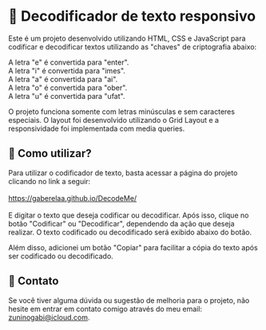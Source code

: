 

# 🔐 Decodificador de texto responsivo

Este é um projeto desenvolvido utilizando HTML, CSS e JavaScript para codificar e decodificar textos utilizando as "chaves" de criptografia abaixo:

A letra "e" é convertida para "enter".<br />
A letra "i" é convertida para "imes". <br />
A letra "a" é convertida para "ai". <br />
A letra "o" é convertida para "ober". <br />
A letra "u" é convertida para "ufat".

O projeto funciona somente com letras minúsculas e sem caracteres especiais. O layout foi desenvolvido utilizando o Grid Layout e a responsividade foi implementada com media queries.

## 🔮 Como utilizar?

Para utilizar o codificador de texto, basta acessar a página do projeto clicando no link a seguir: 
<br />
<br />
https://gaberelaa.github.io/DecodeMe/
<br />
<br />
E digitar o texto que deseja codificar ou decodificar. Após isso, clique no botão "Codificar" ou "Decodificar", dependendo da ação que deseja realizar. O texto codificado ou decodificado será exibido abaixo do botão.

Além disso, adicionei um botão "Copiar" para facilitar a cópia do texto após ser codificado ou decodificado.

## 📱 Contato

Se você tiver alguma dúvida ou sugestão de melhoria para o projeto, não hesite em entrar em contato comigo através do meu email: zuninogabi@icloud.com.
